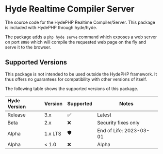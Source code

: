 # Hyde Realtime Compiler Server

The source code for the HydePHP Realtime Compiler/Server. This package is included with HydePHP through hyde/hyde.

The package adds a `php hyde serve` command which exposes a web server on port `8080` which will compile the requested web page on the fly and serve it to the browser.


## Supported Versions

This package is not intended to be used outside the HydePHP framework.
It thus offers no guarantees for compatibility with other versions of itself.

The following table shows the supported versions of this package.

| Hyde Version | Version | Supported          | Notes                   |
|:-------------|---------|--------------------|-------------------------|
| Release      | 3.x     | :white_check_mark: | Latest                  |
| Beta         | 2.x     | :x:                | Security fixes only     |
| Alpha        | 1.x LTS | :shield:           | End of Life: 2023-03-01 |
| Alpha        | < 1.0   | :x:                | Alpha                   |
